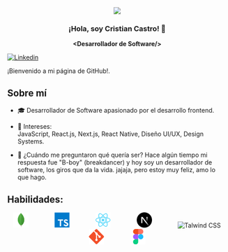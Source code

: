 <p align="center" width="300">
   <img align="center" width="200" src="https://github.com/Cristian-DW/layout/blob/main/Marca.png" />
   <h3 align="center">¡Hola, soy Cristian Castro! 👋 </h3>
</p>
<p align="center"><strong>&lt;Desarrollador de Software/&gt;  </strong></p>

[![Linkedin](https://img.shields.io/badge/-LinkedIn-blue?style=flat&logo=Linkedin&logoColor=white)](https://www.linkedin.com/in/cristian-castro-pineda)

¡Bienvenido a mi página de GitHub!.

## Sobre mí

- 🎓 Desarrollador de Software apasionado por el desarrollo frontend.

- 🎯 Intereses: <br>JavaScript, React.js, Next.js, React Native, Diseño UI/UX, Design Systems.

- 🤸 ¿Cuándo me preguntaron qué quería ser? Hace algún tiempo mi respuesta fue "B-boy" (breakdancer) y hoy soy un desarrollador de software, los giros que da la vida. jajaja, pero estoy muy feliz, amo lo que hago.



## Habilidades:

<div align="center">
   
   <img height="35" src="https://raw.githubusercontent.com/devicons/devicon/master/icons/mongodb/mongodb-original.svg" title="MongoDB">
      &nbsp;&nbsp;&nbsp;&nbsp;&nbsp;&nbsp;&nbsp;&nbsp;&nbsp;&nbsp;&nbsp;&nbsp;&nbsp;
   
   <img height="35" src="https://raw.githubusercontent.com/devicons/devicon/master/icons/typescript/typescript-original.svg" title="Typescript">
    &nbsp;&nbsp;&nbsp;&nbsp;&nbsp;&nbsp;&nbsp;&nbsp;&nbsp;&nbsp;&nbsp;&nbsp;&nbsp;
   
   <img height="35" src="https://raw.githubusercontent.com/devicons/devicon/master/icons/react/react-original.svg" title="React.js">
    &nbsp;&nbsp;&nbsp;&nbsp;&nbsp;&nbsp;&nbsp;&nbsp;&nbsp;&nbsp;&nbsp;&nbsp;&nbsp;
    
   <img height="35" src="https://raw.githubusercontent.com/devicons/devicon/master/icons/nextjs/nextjs-original.svg" title="Next.js">
      &nbsp;&nbsp;&nbsp;&nbsp;&nbsp;&nbsp;&nbsp;&nbsp;&nbsp;&nbsp;&nbsp;&nbsp;&nbsp;

   <img height="35" src="https://www.vectorlogo.zone/logos/tailwindcss/tailwindcss-icon.svg" title="Talwind CSS">
    &nbsp;&nbsp;&nbsp;&nbsp;&nbsp;&nbsp;&nbsp;&nbsp;&nbsp;&nbsp;&nbsp;&nbsp;&nbsp;
   
   <img height="35" src="https://raw.githubusercontent.com/devicons/devicon/master/icons/git/git-original.svg" title="Git">
     &nbsp;&nbsp;&nbsp;&nbsp;&nbsp;&nbsp;&nbsp;&nbsp;&nbsp;&nbsp;&nbsp;&nbsp;&nbsp;
     
   <img height="35" src="https://raw.githubusercontent.com/devicons/devicon/master/icons/figma/figma-original.svg" title="Figma">
    &nbsp;&nbsp;&nbsp;&nbsp;&nbsp;&nbsp;&nbsp;&nbsp;&nbsp;&nbsp;&nbsp;&nbsp;&nbsp;
    
   
</div>
